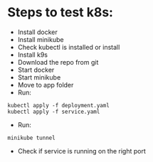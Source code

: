 # Steps to test k8s:

- Install docker
- Install minikube
- Check kubectl is installed or install
- Install k9s
- Download the repo from git
- Start docker
- Start minikube
- Move to app folder
- Run:

```
kubectl apply -f deployment.yaml
kubectl apply -f service.yaml
```

- Run:

```
minikube tunnel
```

- Check if service is running on the right port
